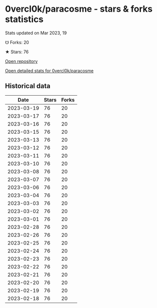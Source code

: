 # 0vercl0k/paracosme - stars & forks statistics

Stats updated on Mar 2023, 19

☋ Forks: 20

★ Stars: 76

[Open repository](https://github.com/0vercl0k/paracosme)

[Open detailed stats for 0vercl0k/paracosme](https://reviewgithub.com/rep/0vercl0k/paracosme)

## Historical data
| Date | Stars | Forks |
|------|-------|-------|
| 2023-03-19 | 76 | 20 | 
| 2023-03-17 | 76 | 20 | 
| 2023-03-16 | 76 | 20 | 
| 2023-03-15 | 76 | 20 | 
| 2023-03-13 | 76 | 20 | 
| 2023-03-12 | 76 | 20 | 
| 2023-03-11 | 76 | 20 | 
| 2023-03-10 | 76 | 20 | 
| 2023-03-08 | 76 | 20 | 
| 2023-03-07 | 76 | 20 | 
| 2023-03-06 | 76 | 20 | 
| 2023-03-04 | 76 | 20 | 
| 2023-03-03 | 76 | 20 | 
| 2023-03-02 | 76 | 20 | 
| 2023-03-01 | 76 | 20 | 
| 2023-02-28 | 76 | 20 | 
| 2023-02-26 | 76 | 20 | 
| 2023-02-25 | 76 | 20 | 
| 2023-02-24 | 76 | 20 | 
| 2023-02-23 | 76 | 20 | 
| 2023-02-22 | 76 | 20 | 
| 2023-02-21 | 76 | 20 | 
| 2023-02-20 | 76 | 20 | 
| 2023-02-19 | 76 | 20 | 
| 2023-02-18 | 76 | 20 | 


